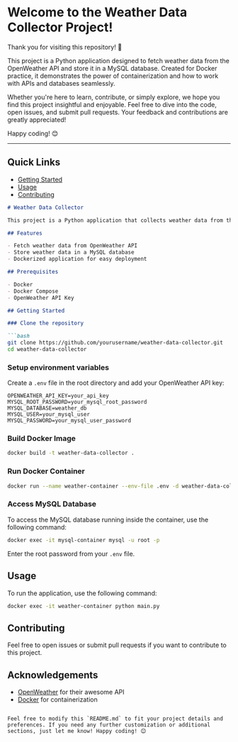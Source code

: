 # Welcome to the Weather Data Collector Project!

Thank you for visiting this repository! 🎉

This project is a Python application designed to fetch weather data from the OpenWeather API and store it in a MySQL database. Created for Docker practice, it demonstrates the power of containerization and how to work with APIs and databases seamlessly.

Whether you're here to learn, contribute, or simply explore, we hope you find this project insightful and enjoyable. Feel free to dive into the code, open issues, and submit pull requests. Your feedback and contributions are greatly appreciated!

Happy coding! 😊

---

## Quick Links

- [Getting Started](#getting-started)
- [Usage](#usage)
- [Contributing](#contributing)

```markdown
# Weather Data Collector

This project is a Python application that collects weather data from the OpenWeather API and stores it in a MySQL database. It is designed for Docker practice and demonstrates how to use Docker to containerize a Python application.

## Features

- Fetch weather data from OpenWeather API
- Store weather data in a MySQL database
- Dockerized application for easy deployment

## Prerequisites

- Docker
- Docker Compose
- OpenWeather API Key

## Getting Started

### Clone the repository

```bash
git clone https://github.com/yourusername/weather-data-collector.git
cd weather-data-collector
```

### Setup environment variables

Create a `.env` file in the root directory and add your OpenWeather API key:

```dotenv
OPENWEATHER_API_KEY=your_api_key
MYSQL_ROOT_PASSWORD=your_mysql_root_password
MYSQL_DATABASE=weather_db
MYSQL_USER=your_mysql_user
MYSQL_PASSWORD=your_mysql_user_password
```

### Build Docker Image

```bash
docker build -t weather-data-collector .
```

### Run Docker Container

```bash
docker run --name weather-container --env-file .env -d weather-data-collector
```

### Access MySQL Database

To access the MySQL database running inside the container, use the following command:

```bash
docker exec -it mysql-container mysql -u root -p
```

Enter the root password from your `.env` file.

## Usage

To run the application, use the following command:

```bash
docker exec -it weather-container python main.py
```

## Contributing

Feel free to open issues or submit pull requests if you want to contribute to this project.


## Acknowledgements

- [OpenWeather](https://openweathermap.org/) for their awesome API
- [Docker](https://www.docker.com/) for containerization

```

Feel free to modify this `README.md` to fit your project details and preferences. If you need any further customization or additional sections, just let me know! Happy coding! 😊
